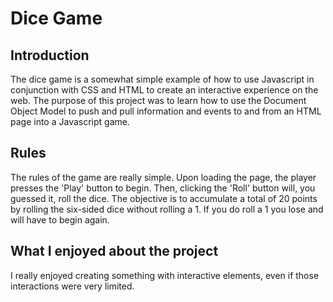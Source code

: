 # Dice Game
## Introduction
The dice game is a somewhat simple example of how to use Javascript in conjunction with CSS and HTML to create an interactive experience on the web. The purpose of this project was to learn how to use the Document Object Model to push and pull information and events to and from an HTML page into a Javascript game.

## Rules
The rules of the game are really simple. Upon loading the page, the player presses the 'Play' button to begin. Then, clicking the 'Roll' button will, you guessed it, roll the dice. The objective is to accumulate a total of 20 points by rolling the six-sided dice without rolling a 1. If you do roll a 1 you lose and will have to begin again.

## What I enjoyed about the project
I really enjoyed creating something with interactive elements, even if those interactions were very limited.
